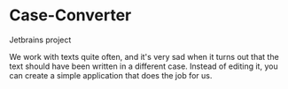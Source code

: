# Case-Converter
Jetbrains project

We work with texts quite often, and it's very sad when it turns out that the text should have been written in a different case. Instead of editing it, you can create a simple application that does the job for us.
